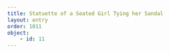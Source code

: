 ```yaml
---
title: Statuette of a Seated Girl Tying her Sandal
layout: entry
order: 1011
object:
    - id: 11
---
```


